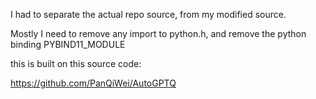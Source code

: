 I had to separate the actual repo source, from my modified source. 

Mostly I need to remove any import to python.h, and remove the python binding PYBIND11_MODULE

this is built on this source code:

https://github.com/PanQiWei/AutoGPTQ